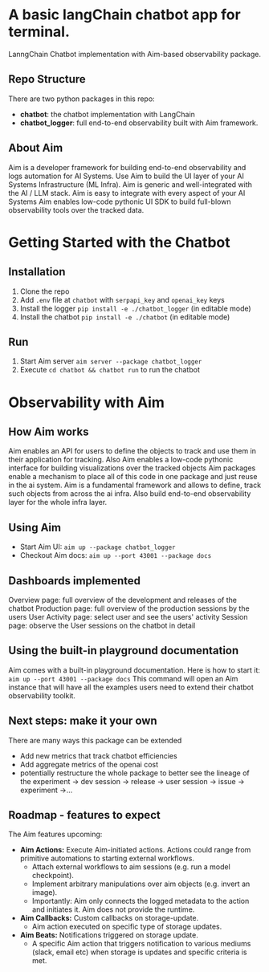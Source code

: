 # A basic langChain chatbot app for terminal.
LanngChain Chatbot implementation with Aim-based observability package.

## Repo Structure
There are two python packages in this repo:
- **chatbot**: the chatbot implementation with LangChain
- **chatbot_logger**: full end-to-end observability built with Aim framework.

## About Aim
Aim is a developer framework for building end-to-end observability and logs automation for AI Systems.
Use Aim to build the UI layer of your AI Systems Infrastructure (ML Infra). 
Aim is generic and well-integrated with the AI / LLM stack.
Aim is easy to integrate with every aspect of your AI Systems
Aim enables low-code pythonic UI SDK to build full-blown observability tools over the tracked data.

# Getting Started with the Chatbot
## Installation

1. Clone the repo
2. Add `.env` file at `chatbot` with `serpapi_key` and `openai_key` keys
2. Install the logger `pip install -e ./chatbot_logger` (in editable mode)
3. Install the chatbot `pip install -e ./chatbot` (in editable mode)

## Run

1. Start Aim server `aim server --package chatbot_logger`
2. Execute `cd chatbot && chatbot run` to run the chatbot

# Observability with Aim
## How Aim works
Aim enables an API for users to define the objects to track and use them in their application for tracking.
Also Aim enables a low-code pythonic interface for building visualizations over the tracked objects
Aim packages enable a mechanism to place all of this code in one package and just reuse in the ai system.
Aim is a fundamental framework and allows to define, track such objects from across the ai infra.
Also build end-to-end observability layer for the whole infra layer.

## Using Aim
- Start Aim UI: `aim up --package chatbot_logger`
- Checkout Aim docs: `aim up --port 43001 --package docs`

## Dashboards implemented
Overview page: full overview of the development and releases of the chatbot
Production page: full overview of the production sessions by the users 
User Activity page: select user and see the users' activity
Session page: observe the User sessions on the chatbot in detail

## Using the built-in playground documentation
Aim comes with a built-in playground documentation.
Here is how to start it: `aim up --port 43001 --package docs`
This command will open an Aim instance that will have all the examples users need to extend their chatbot observability toolkit.

## Next steps: make it your own
There are many ways this package can be extended
- Add new metrics that track chatbot efficiencies
- Add aggregate metrics of the openai cost
- potentially restructure the whole package to better see the lineage of the experiment -> dev session -> release -> user session -> issue -> experiment ->...

## Roadmap - features to expect
The Aim features upcoming:
- **Aim Actions:** Execute Aim-initiated actions. Actions could range from primitive automations to starting external workflows.
    - Attach external workflows to aim sessions (e.g. run a model checkpoint).
    - Implement arbitrary manipulations over aim objects (e.g. invert an image).
    - Importantly: Aim only connects the logged metadata to the action and initiates it. Aim does not provide the runtime.
- **Aim Callbacks:** Custom callbacks on storage-update.
    - Aim action executed on specific type of storage updates.
- **Aim Beats:** Notifications triggered on storage update.
    - A specific Aim action that triggers notification to various mediums (slack, email etc) when storage is updates and specific criteria is met.
